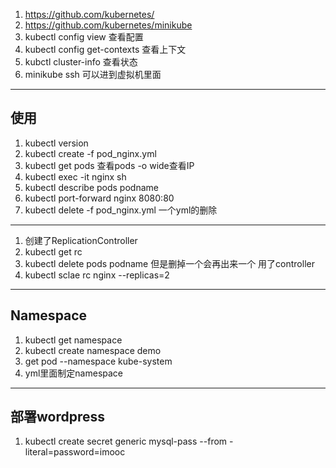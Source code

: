 1. https://github.com/kubernetes/
2. https://github.com/kubernetes/minikube
3. kubectl config view 查看配置
4. kubectl config get-contexts 查看上下文
5. kubctl cluster-info 查看状态
6. minikube ssh 可以进到虚拟机里面

---
## 使用
1. kubectl version
2. kubectl create -f pod_nginx.yml
3. kubectl get pods 查看pods -o wide查看IP
4. kubectl exec -it nginx sh
5. kubectl describe pods podname
6. kubectl port-forward nginx 8080:80
7. kubectl delete -f pod_nginx.yml 一个yml的删除
   
---
1. 创建了ReplicationController
2. kubectl get rc
3. kubectl delete pods podname  但是删掉一个会再出来一个 用了controller
4. kubectl sclae rc nginx --replicas=2 

---
## Namespace
1. kubectl get namespace
2. kubectl create namespace demo
3. get pod --namespace kube-system
4. yml里面制定namespace

---
## 部署wordpress
1. kubectl create secret generic mysql-pass --from -literal=password=imooc